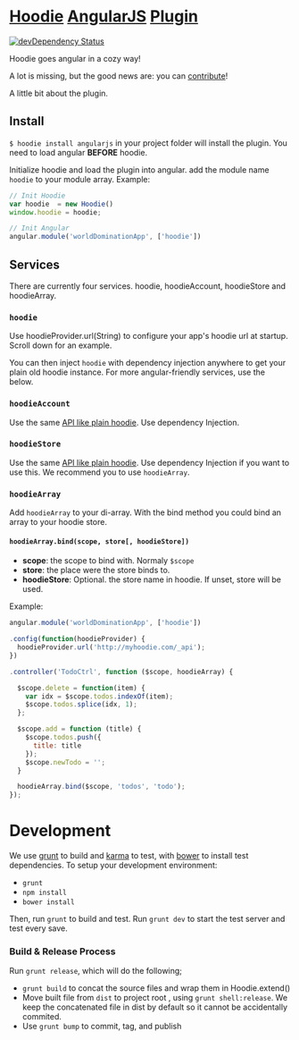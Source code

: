 # [Hoodie](http://hood.ie) [AngularJS](http://angularjs.org/) [Plugin](http://hood.ie/#plugins)
[![devDependency Status](https://david-dm.org/elmarburke/hoodie-plugin-angularjs/dev-status.svg)](https://david-dm.org/elmarburke/hoodie-plugin-angularjs#info=devDependencies)

Hoodie goes angular in a cozy way!

A lot is missing, but the good news are: you can [contribute](https://github.com/elmarburke/hoodie-plugin-angularjs/fork)!

A little bit about the plugin.

## Install

`$ hoodie install angularjs` in your project folder will install the plugin. You need to load angular **BEFORE** hoodie.

Initialize hoodie and load the plugin into angular. add the module name `hoodie` to your module array. Example:

```js
// Init Hoodie
var hoodie  = new Hoodie()
window.hoodie = hoodie;

// Init Angular
angular.module('worldDominationApp', ['hoodie'])
```

## Services

There are currently four services. hoodie, hoodieAccount, hoodieStore and hoodieArray.

### `hoodie`

Use hoodieProvider.url(String) to configure your app's hoodie url at startup.  Scroll down for an example.

You can then inject `hoodie` with dependency injection anywhere to get your plain old hoodie instance.  For more angular-friendly services, use the below.

### `hoodieAccount`

Use the same [API like plain hoodie](http://hood.ie/#docs). Use dependency Injection.

### `hoodieStore`

Use the same [API like plain hoodie](http://hood.ie/#docs). Use dependency Injection if you want to use this. We recommend you to use `hoodieArray`.

### `hoodieArray`

Add `hoodieArray` to your di-array. With the bind method you could bind an array to your hoodie store.

#### `hoodieArray.bind(scope, store[, hoodieStore])`

* **scope**: the scope to bind with. Normaly `$scope`
* **store**: the place were the store binds to.
* **hoodieStore**: Optional. the store name in hoodie. If unset, store will be used.

Example:

```js
angular.module('worldDominationApp', ['hoodie'])

.config(function(hoodieProvider) {
  hoodieProvider.url('http://myhoodie.com/_api');
})

.controller('TodoCtrl', function ($scope, hoodieArray) {

  $scope.delete = function(item) {
    var idx = $scope.todos.indexOf(item);
    $scope.todos.splice(idx, 1);
  };

  $scope.add = function (title) {
    $scope.todos.push({
      title: title
    });
    $scope.newTodo = '';
  }

  hoodieArray.bind($scope, 'todos', 'todo');
});
```

# Development

We use [grunt](http://gruntjs.com) to build and [karma](http://karma-runner.github.io) to test, with [bower](http://bower.io) to install test dependencies.  To setup your development environment:

- `grunt`
- `npm install`
- `bower install`

Then, run `grunt` to build and test.  Run `grunt dev` to start the test server and test every save.

### Build & Release Process

Run `grunt release`, which will do the following;
- `grunt build` to concat the source files and wrap them in Hoodie.extend()
- Move built file from `dist` to project root , using `grunt shell:release`.  We keep the concatenated file in dist by default so it cannot be accidentally commited.
- Use `grunt bump` to commit, tag, and publish
